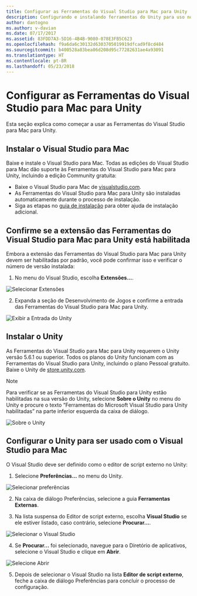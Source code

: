 ```yaml
---
title: Configurar as Ferramentas do Visual Studio para Mac para Unity
description: Configurando e instalando ferramentas do Unity para uso no Visual Studio para Mac
author: dantogno
ms.author: v-davian
ms.date: 07/17/2017
ms.assetid: 83FDD7A3-5D16-4B4B-9080-078E3FB5C623
ms.openlocfilehash: f9a6da6c30132d6303705019919dfcad9f8cd484
ms.sourcegitcommit: b400528a83bea06d208d95c77282631ae4a93091
ms.translationtype: HT
ms.contentlocale: pt-BR
ms.lasthandoff: 05/23/2018
---
```

# <a name="setup-visual-studio-for-mac-tools-for-unity"></a>Configurar as Ferramentas do Visual Studio para Mac para Unity

Esta seção explica como começar a usar as Ferramentas do Visual Studio para Mac para Unity.

## <a name="install-visual-studio-for-mac"></a>Instalar o Visual Studio para Mac

Baixe e instale o Visual Studio para Mac. Todas as edições do Visual Studio para Mac dão suporte às Ferramentas do Visual Studio para Mac para Unity, incluindo a edição Community gratuita:

* Baixe o Visual Studio para Mac de [visualstudio.com](https://www.visualstudio.com/).
* As Ferramentas do Visual Studio para Mac para Unity são instaladas automaticamente durante o processo de instalação.
* Siga as etapas no [guia de instalação](installation.md) para obter ajuda de instalação adicional.

## <a name="confirm-that-the-visual-studio-for-mac-tools-for-unity-extension-is-enabled"></a>Confirme se a extensão das Ferramentas do Visual Studio para Mac para Unity está habilitada

Embora a extensão das Ferramentas do Visual Studio para Mac para Unity devem ser habilitadas por padrão, você pode confirmar isso e verificar o número de versão instalada:

1.  No menu do Visual Studio, escolha **Extensões...**.

  ![Selecionar Extensões](media/setup-vsmac-tools-unity-image1.png)

2.  Expanda a seção de Desenvolvimento de Jogos e confirme a entrada das Ferramentas do Visual Studio para Mac para Unity.

  ![Exibir a Entrada do Unity](media/setup-vsmac-tools-unity-image2.png)

## <a name="install-unity"></a>Instalar o Unity

As Ferramentas do Visual Studio para Mac para Unity requerem o Unity versão 5.6.1 ou superior. Todos os planos do Unity funcionam com as Ferramentas do Visual Studio para Unity, incluindo o plano Pessoal gratuito. Baixe o Unity de [store.unity.com](https://store.unity.com/).

> [!NOTE]
> Para verificar se as Ferramentas do Visual Studio para Unity estão habilitadas na sua versão do Unity, selecione **Sobre o Unity** no menu do Unity e procure o texto “Ferramentas do Microsoft Visual Studio para Unity habilitadas” na parte inferior esquerda da caixa de diálogo.
>
>   ![Sobre o Unity](media/setup-vsmac-tools-unity-image3.png)

## <a name="configure-unity-for-use-with-visual-studio-for-mac"></a>Configurar o Unity para ser usado com o Visual Studio para Mac

O Visual Studio deve ser definido como o editor de script externo no Unity:

1.  Selecione **Preferências...**  no menu do Unity.

  ![Selecionar preferências](media/setup-vsmac-tools-unity-image4.png)

2.  Na caixa de diálogo Preferências, selecione a guia **Ferramentas Externas**.

3.  Na lista suspensa do Editor de script externo, escolha **Visual Studio** se ele estiver listado, caso contrário, selecione **Procurar...**.

  ![Selecionar o Visual Studio](media/setup-vsmac-tools-unity-image5.png)

4.  Se **Procurar...** foi selecionado, navegue para o Diretório de aplicativos, selecione o Visual Studio e clique em **Abrir**.

  ![Selecione Abrir](media/setup-vsmac-tools-unity-image6.png)

5.  Depois de selecionar o Visual Studio na lista **Editor de script externo**, feche a caixa de diálogo Preferências para concluir o processo de configuração.
